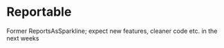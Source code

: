 Reportable
==========

Former ReportsAsSparkline; expect new features, cleaner code etc. in the next weeks